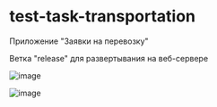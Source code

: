 # test-task-transportation
Приложение "Заявки на перевозку"

Ветка "release" для развертывания на веб-сервере

![image](https://user-images.githubusercontent.com/60486711/211191950-7b245589-3e8a-4926-9782-72ffca233c0c.png)

![image](https://user-images.githubusercontent.com/60486711/211193848-8eb32a92-b47d-4262-9a67-9be2fe080512.png)
